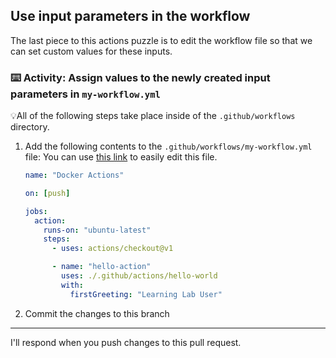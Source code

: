 ## Use input parameters in the workflow

The last piece to this actions puzzle is to edit the workflow file so that we can set custom values for these inputs.

### :keyboard: Activity: Assign values to the newly created input parameters in `my-workflow.yml`

💡All of the following steps take place inside of the `.github/workflows` directory.

1. Add the following contents to the `.github/workflows/my-workflow.yml` file:
   You can use [this link]({{quicklink}}) to easily edit this file.

   ```yaml
   name: "Docker Actions"

   on: [push]

   jobs:
     action:
       runs-on: "ubuntu-latest"
       steps:
         - uses: actions/checkout@v1

         - name: "hello-action"
           uses: ./.github/actions/hello-world
           with:
             firstGreeting: "Learning Lab User"
   ```

1. Commit the changes to this branch

---

I'll respond when you push changes to this pull request.

